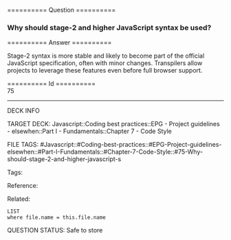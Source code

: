 ========== Question ==========  

### Why should stage-2 and higher JavaScript syntax be used?  

========== Answer ==========  

Stage-2 syntax is more stable and likely to become part of the official JavaScript specification, often with minor changes. Transpilers allow projects to leverage these features even before full browser support.

========== Id ==========  
75

---

DECK INFO

TARGET DECK: Javascript::Coding best practices::EPG - Project guidelines - elsewhen::Part I - Fundamentals::Chapter 7 - Code Style

FILE TAGS: #Javascript::#Coding-best-practices::#EPG-Project-guidelines-elsewhen::#Part-I-Fundamentals::#Chapter-7-Code-Style::#75-Why-should-stage-2-and-higher-javascript-s

Tags:

Reference:

Related:

```dataview
LIST
where file.name = this.file.name
```

QUESTION STATUS: Safe to store
